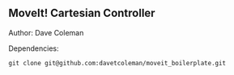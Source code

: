 ## MoveIt! Cartesian Controller
Author: Dave Coleman

Dependencies:

    git clone git@github.com:davetcoleman/moveit_boilerplate.git
